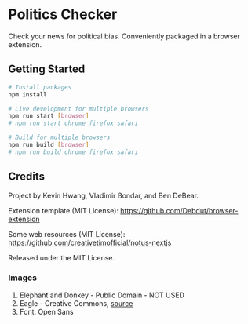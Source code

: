 # Politics Checker
Check your news for political bias. Conveniently packaged in a browser extension.

## Getting Started

```sh
# Install packages
npm install

# Live development for multiple browsers
npm run start [browser]
# npm run start chrome firefox safari

# Build for multiple browsers
npm run build [browser]
# npm run build chrome firefox safari
```

## Credits

Project by Kevin Hwang, Vladimir Bondar, and Ben DeBear.

Extension template (MIT License): https://github.com/Debdut/browser-extension

Some web resources (MIT License): https://github.com/creativetimofficial/notus-nextjs

Released under the MIT License.

### Images
1. Elephant and Donkey - Public Domain - NOT USED
2. Eagle - Creative Commons, [source](https://www.deviantart.com/kingofcong/art/Centrist-logo-119282984)
3. Font: Open Sans
